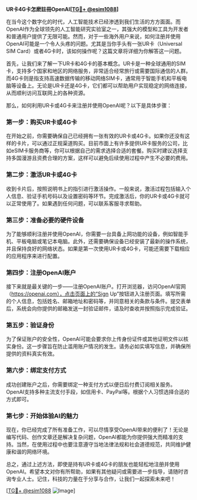 **UR卡4G卡怎麽註冊OpenAI[[TG💪+ @esim1088](https://t.me/s/esim1088)]**

在当今这个数字化的时代，人工智能技术已经渗透到我们生活的方方面面。而OpenAI作为全球领先的人工智能研究实验室之一，其强大的模型和工具为开发者和普通用户提供了无限可能。然而，对于一些海外用户来说，如何注册并使用OpenAI可能是一个令人头疼的问题。尤其是当你手头有一张UR卡（Universal SIM Card）或者4G卡时，该如何操作呢？这篇文章将详细为你解答这一问题。

首先，让我们来了解一下UR卡和4G卡的基本概念。UR卡是一种全球通用的SIM卡，支持多个国家和地区的网络服务，非常适合经常旅行或需要国际通信的人群。而4G卡则是指支持高速数据传输的移动网络SIM卡，通常用于智能手机和平板电脑等设备上。无论是UR卡还是4G卡，它们都可以帮助用户实现稳定的网络连接，从而顺利访问互联网上的各种资源。

那么，如何利用UR卡或4G卡来注册并使用OpenAI呢？以下是具体步骤：

### **第一步：购买UR卡或4G卡**
在开始之前，你需要确保自己已经拥有一张有效的UR卡或4G卡。如果你还没有这样的卡片，可以通过正规渠道购买。目前市面上有许多提供UR卡服务的公司，比如eSIM卡服务商等，你可以根据自己的需求选择合适的套餐。购买时建议选择支持多国漫游且资费合理的方案，这样可以避免后续使用过程中产生不必要的费用。

### **第二步：激活UR卡或4G卡**
收到卡片后，按照说明书上的指引进行激活操作。一般来说，激活过程包括输入个人信息、验证手机号码以及设置密码等环节。完成激活后，你的UR卡或4G卡就可以正常使用了。如果遇到任何问题，可以联系客服寻求帮助。

### **第三步：准备必要的硬件设备**
为了能够顺利注册并使用OpenAI，你需要一台具备上网功能的设备，例如智能手机、平板电脑或笔记本电脑。此外，还需要确保设备已经安装了最新的操作系统，并且保持良好的网络状态。如果是第一次使用UR卡或4G卡，可能还需要下载相应的应用程序来进行配置。

### **第四步：注册OpenAI账户**
接下来就是最关键的一步——注册OpenAI账户。打开浏览器，访问OpenAI官网（https://openai.com），点击页面上的“Sign Up”按钮进入注册页面。填写所需的个人信息，包括姓名、邮箱地址和密码等，并同意相关的条款与条件。提交表单后，系统会向你提供的邮箱发送一封验证邮件，请及时查收并按照指示完成验证。

### **第五步：验证身份**
为了保证账户的安全性，OpenAI可能会要求你上传身份证件或其他证明文件以核实身份。这一步骤旨在防止滥用账户情况的发生。请务必如实填写信息，并确保所提供的资料真实有效。

### **第六步：绑定支付方式**
成功创建账户之后，你需要绑定一种支付方式以便日后付费订阅相关服务。OpenAI支持多种主流支付手段，如信用卡、PayPal等。根据个人习惯选择合适的方式即可。

### **第七步：开始体验AI的魅力**
现在，你已经完成了所有准备工作，可以尽情享受OpenAI带来的便利了！无论是编写代码、创作文章还是解决复杂问题，OpenAI都能为你提供强大而精准的支持。当然，在使用过程中也要注意遵守当地法律法规和社会道德规范，共同维护健康和谐的网络环境。

总之，通过上述方法，即使是持有UR卡或4G卡的朋友也能轻松地注册并使用OpenAI。希望本文对你有所帮助，如果有其他疑问或需要进一步指导，请随时咨询专业人士。记住，科技的力量在于分享与合作，让我们一起探索未来吧！

[[TG💪+ @esim1088](https://t.me/s/esim1088) ![Image](https://i.postimg.cc/4NQfJmqS/Snipaste-2025-05-13-00-14-12.png)]